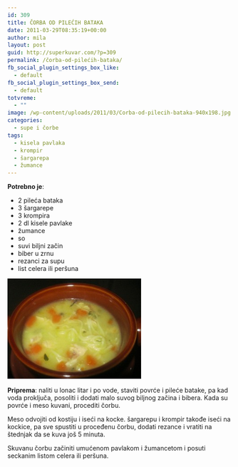 ```yaml
---
id: 309
title: ČORBA OD PILEĆIH BATAKA
date: 2011-03-29T08:35:19+00:00
author: mila
layout: post
guid: http://superkuvar.com/?p=309
permalink: /čorba-od-pilećih-bataka/
fb_social_plugin_settings_box_like:
  - default
fb_social_plugin_settings_box_send:
  - default
totvreme:
  - ""
image: /wp-content/uploads/2011/03/Corba-od-pilecih-bataka-940x198.jpg
categories:
  - supe i čorbe
tags:
  - kisela pavlaka
  - krompir
  - šargarepa
  - žumance
---
```

**Potrebno je**:

  * 2 pileća bataka
  * 3 šargarepe
  * 3 krompira
  * 2 dl kisele pavlake
  * žumance
  * so
  * suvi biljni začin
  * biber u zrnu
  * rezanci za supu
  * list celera ili peršuna

<img class="alignnone size-medium wp-image-5546" src="/wp-content/uploads/2011/03/Corba-od-pilecih-bataka-300x225.jpg" alt="Corba od pilecih bataka" width="300" height="225" /> 

**Priprema**: naliti u lonac litar i po vode, staviti povrće i pileće batake, pa kad voda proključa, posoliti i dodati malo suvog biljnog začina i bibera. Kada su povrće i meso kuvani, procediti čorbu.

Meso odvojiti od kostiju i iseći na kocke. šargarepu i krompir takođe iseći na kockice, pa sve spustiti u proceđenu čorbu, dodati rezance i vratiti na štednjak da se kuva još 5 minuta.

Skuvanu čorbu začiniti umućenom pavlakom i žumancetom i posuti seckanim listom celera ili peršuna.